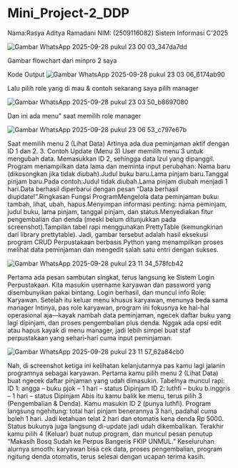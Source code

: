 # Mini_Project-2_DDP
Nama:Rasya Aditya Ramadani 
NIM: (2509116082) 
Sistem Informasi C'2025

![Gambar WhatsApp 2025-09-28 pukul 23 00 03_347da7dd](https://github.com/user-attachments/assets/39ad6210-52c2-4488-98e2-517ca9652c3e)

Gambar flowchart dari minpro 2 saya

Kode Output
![Gambar WhatsApp 2025-09-28 pukul 23 03 06_6174ab90](https://github.com/user-attachments/assets/e773913f-1e42-405c-80ef-a5c12b52d47e)

Lalu pilih role yang di mau & contoh sekarang saya pilih manager

![Gambar WhatsApp 2025-09-28 pukul 23 03 50_b8697080](https://github.com/user-attachments/assets/17218a55-2f03-4dc3-8761-af9fc3fcd695)

Dan ini ada menu" saat memilih role manager

![Gambar WhatsApp 2025-09-28 pukul 23 06 53_c797e67b](https://github.com/user-attachments/assets/0a562279-8af7-44a2-9d70-2928a13975fe)

Saat memilih menu 2 (Lihat Data) Artinya ada dua peminjaman aktif dengan ID 1 dan 2.
3. Contoh Update (Menu 3) User memilih menu 3 untuk mengubah data. Memasukkan ID 2, sehingga data Izul yang dipanggil. Program menampilkan data lama dan meminta input perubahan:
Nama baru (dikosongkan jika tidak diubah).Judul buku baru.Lama pinjam baru.Tanggal pinjam baru.Pada contoh:Judul tidak diubah.Lama pinjam diubah menjadi 1 hari.Data berhasil diperbarui dengan pesan “Data berhasil diupdate!”.Ringkasan Fungsi ProgramMengelola data peminjaman buku: tambah, lihat, ubah, hapus.Menyimpan informasi penting: nama peminjam, judul buku, lama pinjam, tanggal pinjam, dan status.Menyediakan fitur pengembalian dan denda (meski belum ditunjukkan pada screenshot).Tampilan tabel rapi menggunakan PrettyTable (kemungkinan dari library prettytable). Jadi, gambar tersebut adalah hasil eksekusi program CRUD Perpustakaan berbasis Python yang menampilkan proses melihat data peminjaman dan mengedit salah satu entri dengan sukses.

![Gambar WhatsApp 2025-09-28 pukul 23 11 34_578fcb42](https://github.com/user-attachments/assets/2c68a122-e4ba-4988-9b77-d566c1324dd9)

Pertama ada pesan sambutan singkat, terus langsung ke Sistem Login Perpustakaan. Kita masukin username karyawan dan password yang disembunyikan pakai bintang. Login berhasil, dan muncul info Role: Karyawan. Setelah itu keluar menu khusus karyawan, menunya beda sama manager Intinya, pas role karyawan, program ini fokusnya ke hal-hal operasional aja—kayak nambah data peminjaman, ngecek daftar buku yang lagi dipinjam, dan proses pengembalian plus denda. Nggak ada opsi edit atau hapus kayak di menu manager, jadi lebih simpel buat staf perpustakaan yang sehari-hari cuma input peminjaman.

![Gambar WhatsApp 2025-09-28 pukul 23 11 57_62a84cb0](https://github.com/user-attachments/assets/ed998291-aa29-4a2b-887d-a969a6b0ead9)

Nah, di screenshot ketiga ini kelihatan kelanjutannya pas kamu lagi jalanin programnya sebagai karyawan. Pertama kamu pilih menu 2 (Lihat Data) buat ngecek daftar pinjaman yang udah dimasukin. Tabelnya muncul rapi: ID 1: angga – buku pjok – 1 hari – status Dipinjam
ID 2: luthfi – buku b.inggris – 1 hari – status Dipinjam Abis itu kamu balik ke menu, terus pilih 3 (Pengembalian & Denda). Kamu masukin ID 2 (punya luthfi). Program langsung ngehitung: total hari pinjam benerannya 3 hari, padahal cuma boleh 1 hari. Jadi ketahuan telat 2 hari dan otomatis kena denda Rp 5000. Status bukunya juga langsung di-update jadi udah dikembalikan. Terakhir kamu pilih 4 (Keluar) buat nutup program, dan muncul pesan penutup “Makasih Bosq Sudah ke Perpus Bangeris FKIP UNMUL.”
Keseluruhan alurnya smooth: karyawan bisa cek data, proses pengembalian, program ngitung denda otomatis, terus selesai dengan ucapan terima kasih.
